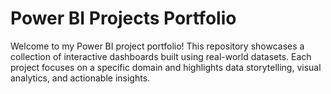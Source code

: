 # Power BI Projects Portfolio

Welcome to my Power BI project portfolio! This repository showcases a collection of interactive dashboards built using real-world datasets. Each project focuses on a specific domain and highlights data storytelling, visual analytics, and actionable insights.
